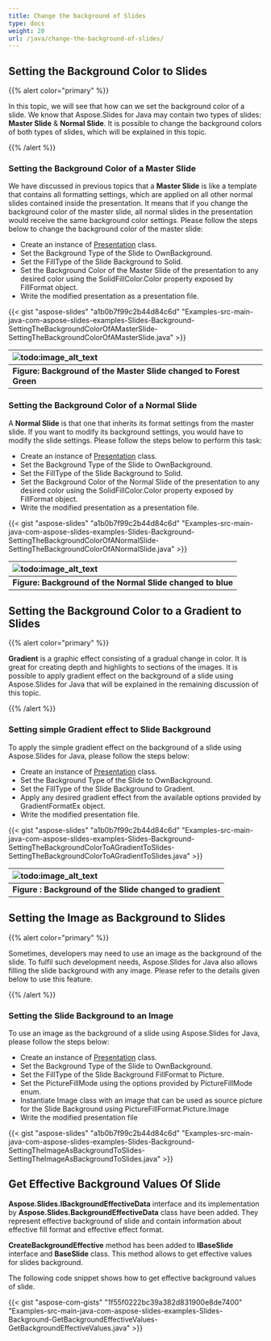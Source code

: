 ```yaml
---
title: Change the background of Slides
type: docs
weight: 20
url: /java/change-the-background-of-slides/
---
```


## **Setting the Background Color to Slides**
{{% alert color="primary" %}} 

In this topic, we will see that how can we set the background color of a slide. We know that Aspose.Slides for Java may contain two types of slides: **Master Slide** & **Normal Slide**. It is possible to change the background colors of both types of slides, which will be explained in this topic.

{{% /alert %}} 
### **Setting the Background Color of a Master Slide**
We have discussed in previous topics that a **Master Slide** is like a template that contains all formatting settings, which are applied on all other normal slides contained inside the presentation. It means that if you change the background color of the master slide, all normal slides in the presentation would receive the same background color settings. Please follow the steps below to change the background color of the master slide:

- Create an instance of [Presentation](http://www.aspose.com/api/java/slides/com.aspose.slides/classes/Presentation) class.
- Set the Background Type of the Slide to OwnBackground.
- Set the FillType of the Slide Background to Solid.
- Set the Background Color of the Master Slide of the presentation to any desired color using the SolidFillColor.Color property exposed by FillFormat object.
- Write the modified presentation as a presentation file.



{{< gist "aspose-slides" "a1b0b7f99c2b44d84c6d" "Examples-src-main-java-com-aspose-slides-examples-Slides-Background-SettingTheBackgroundColorOfAMasterSlide-SettingTheBackgroundColorOfAMasterSlide.java" >}}

|![todo:image_alt_text](http://i.imgur.com/5lgAcw3.jpg)|
| :- |
|**Figure: Background of the Master Slide changed to Forest Green**|
### **Setting the Background Color of a Normal Slide**
A **Normal Slide** is that one that inherits its format settings from the master slide. If you want to modify its background settings, you would have to modify the slide settings. Please follow the steps below to perform this task:

- Create an instance of [Presentation](http://www.aspose.com/api/java/slides/com.aspose.slides/classes/Presentation) class.
- Set the Background Type of the Slide to OwnBackground.
- Set the FillType of the Slide Background to Solid.
- Set the Background Color of the Normal Slide of the presentation to any desired color using the SolidFillColor.Color property exposed by FillFormat object.
- Write the modified presentation as a presentation file.



{{< gist "aspose-slides" "a1b0b7f99c2b44d84c6d" "Examples-src-main-java-com-aspose-slides-examples-Slides-Background-SettingTheBackgroundColorOfANormalSlide-SettingTheBackgroundColorOfANormalSlide.java" >}}




|![todo:image_alt_text](http://i.imgur.com/8mRnA2W.jpg)|
| :- |
|**Figure: Background of the Normal Slide changed to blue**|
## **Setting the Background Color to a Gradient to Slides**
{{% alert color="primary" %}} 

**Gradient** is a graphic effect consisting of a gradual change in color. It is great for creating depth and highlights to sections of the images. It is possible to apply gradient effect on the background of a slide using Aspose.Slides for Java that will be explained in the remaining discussion of this topic.

{{% /alert %}} 
### **Setting simple Gradient effect to Slide Background**
To apply the simple gradient effect on the background of a slide using Aspose.Slides for Java, please follow the steps below:

- Create an instance of [Presentation](http://www.aspose.com/api/java/slides/com.aspose.slides/classes/Presentation) class.
- Set the Background Type of the Slide to OwnBackground.
- Set the FillType of the Slide Background to Gradient.
- Apply any desired gradient effect from the available options provided by GradientFormatEx object.
- Write the modified presentation file.

{{< gist "aspose-slides" "a1b0b7f99c2b44d84c6d" "Examples-src-main-java-com-aspose-slides-examples-Slides-Background-SettingTheBackgroundColorToAGradientToSlides-SettingTheBackgroundColorToAGradientToSlides.java" >}}

|![todo:image_alt_text](http://i.imgur.com/kHXkBIc.jpg)|
| :- |
|**Figure : Background of the Slide changed to gradient**|
## **Setting the Image as Background to Slides**
{{% alert color="primary" %}} 

Sometimes, developers may need to use an image as the background of the slide. To fulfil such development needs, Aspose.Slides for Java also allows filling the slide background with any image. Please refer to the details given below to use this feature.

{{% /alert %}} 
### **Setting the Slide Background to an Image**
To use an image as the background of a slide using Aspose.Slides for Java, please follow the steps below:

- Create an instance of [Presentation](http://www.aspose.com/api/java/slides/com.aspose.slides/classes/Presentation) class.
- Set the Background Type of the Slide to OwnBackground.
- Set the FillType of the Slide Background FillFormat to Picture.
- Set the PictureFillMode using the options provided by PictureFillMode enum.
- Instantiate Image class with an image that can be used as source picture for the Slide Background using PictureFillFormat.Picture.Image
- Write the modified presentation file

{{< gist "aspose-slides" "a1b0b7f99c2b44d84c6d" "Examples-src-main-java-com-aspose-slides-examples-Slides-Background-SettingTheImageAsBackgroundToSlides-SettingTheImageAsBackgroundToSlides.java" >}}


## **Get Effective Background Values Of Slide**
**Aspose.Slides.IBackgroundEffectiveData** interface and its implementation by **Aspose.Slides.BackgroundEffectiveData** class have been added. They represent effective background of slide and contain information about effective fill format and effective effect format.

**CreateBackgroundEffective** method has been added to **IBaseSlide** interface and **BaseSlide** class. This method allows to get effective values for slides background.

The following code snippet shows how to get effective background values of slide.

{{< gist "aspose-com-gists" "1f55f0222bc39a382d831900e8de7400" "Examples-src-main-java-com-aspose-slides-examples-Slides-Background-GetBackgroundEffectiveValues-GetBackgroundEffectiveValues.java" >}}
